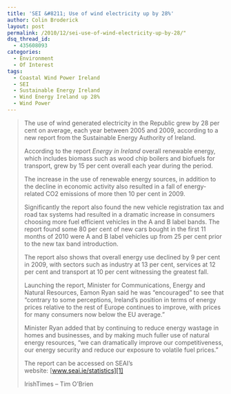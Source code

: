 ```yaml
---
title: 'SEI &#8211; Use of wind electricity up by 28%'
author: Colin Broderick
layout: post
permalink: /2010/12/sei-use-of-wind-electricity-up-by-28/"
dsq_thread_id:
  - 435608093
categories:
  - Environment
  - Of Interest
tags:
  - Coastal Wind Power Ireland
  - SEI
  - Sustainable Energy Ireland
  - Wind Energy Ireland up 28%
  - Wind Power
---
```

> The use of wind generated electricity in the Republic grew by 28 per cent on average, each year between 2005 and 2009, according to a new report from the Sustainable Energy Authority of Ireland.
> 
> According to the report *Energy in Ireland* overall renewable energy, which includes biomass such as wood chip boilers and biofuels for transport, grew by 15 per cent overall each year during the period.
> 
> The increase in the use of renewable energy sources, in addition to the decline in economic activity also resulted in a fall of energy-related CO2 emissions of more then 10 per cent in 2009.
> 
> Significantly the report also found the new vehicle registration tax and road tax systems had resulted in a dramatic increase in consumers choosing more fuel efficient vehicles in the A and B label bands. The report found some 80 per cent of new cars bought in the first 11 months of 2010 were A and B label vehicles up from 25 per cent prior to the new tax band introduction.
> 
> The report also shows that overall energy use declined by 9 per cent in 2009, with sectors such as industry at 13 per cent, services at 12 per cent and transport at 10 per cent witnessing the greatest fall.
> 
> Launching the report, Minister for Communications, Energy and Natural Resources, Eamon Ryan said he was &#8220;encouraged&#8221; to see that &#8220;contrary to some perceptions, Ireland&#8217;s position in terms of energy prices relative to the rest of Europe continues to improve, with prices for many consumers now below the EU average.&#8221;
> 
> Minister Ryan added that by continuing to reduce energy wastage in homes and businesses, and by making much fuller use of natural energy resources, &#8220;we can dramatically improve our competitiveness, our energy security and reduce our exposure to volatile fuel prices.&#8221;
> 
> The report can be accessed on SEAI&#8217;s website: [www.seai.ie/statistics][1]
> 
> IrishTimes &#8211; Tim O&#8217;Brien



 [1]: http://www.seai.ie/statistics